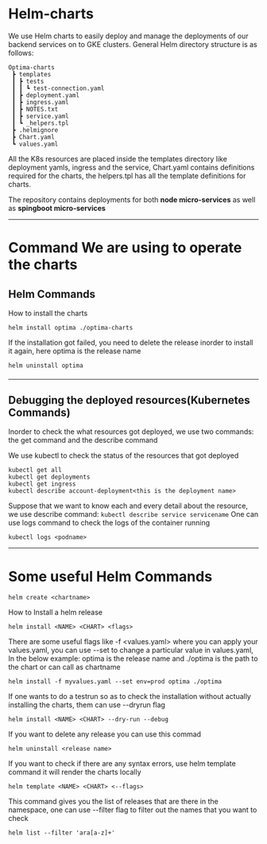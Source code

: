 # Helm-charts
We use Helm charts to easily deploy and manage the deployments of our backend services on to GKE clusters. 
General Helm directory structure is as follows:
```
Optima-charts
 ┣ templates
 ┃ ┣ tests
 ┃ ┃ ┗ test-connection.yaml
 ┃ ┣ deployment.yaml
 ┃ ┣ ingress.yaml
 ┃ ┣ NOTES.txt
 ┃ ┣ service.yaml
 ┃ ┗ _helpers.tpl
 ┣ .helmignore
 ┣ Chart.yaml
 ┗ values.yaml
```
All the K8s resources are placed inside the templates directory like deployment yamls, ingress and the service, Chart.yaml contains definitions required for the charts, the helpers.tpl has all the template definitions for charts. 

The repository contains deployments for both **node micro-services** as well as **spingboot micro-services**

<hr>

# Command We are using to operate the charts #

## Helm Commands

How to install the charts
```
helm install optima ./optima-charts
```
If the installation got failed, you need to delete the release inorder to install it again, here optima is the release name
```
helm uninstall optima
```
#### 
<hr>

## Debugging the deployed resources(Kubernetes Commands) ##

Inorder to check the what resources got deployed, we use two commands: the get command and the describe command 

We use kubectl to check the status of the resources that got deployed
```
kubectl get all
kubectl get deployments
kubectl get ingress
kubectl describe account-deployment<this is the deployment name>
```
Suppose that we want to know each and every detail about the resource, we use describe command:
` kubectl describe service servicename
`
One can use logs command to check the logs of the container running 
```
kubectl logs <podname> 
```
<hr>

# Some useful Helm Commands #
```
helm create <chartname>
```
How to Install a helm release 
```
helm install <NAME> <CHART> <flags>
```
There are some useful flags like -f <values.yaml> where you can apply your values.yaml, you can use --set to change a particular value in values.yaml, In the below example: optima is the release name and ./optima is the path to the chart or can call as chartname 
```
helm install -f myvalues.yaml --set env=prod optima ./optima
```
If one wants to do a testrun so as to check the installation without actually installing the charts, them can use --dryrun flag
```
helm install <NAME> <CHART> --dry-run --debug
```
If you want to delete any release you can use this commad 
```
helm uninstall <release name>
```
If you want to check if there are any syntax errors, use helm template command it will render the charts locally
```
helm template <NAME> <CHART> <--flags>
```
This command gives you the list of releases that are there in the namespace, one can use --filter flag to filter out the names that you want to check 
```
helm list --filter 'ara[a-z]+'
```
